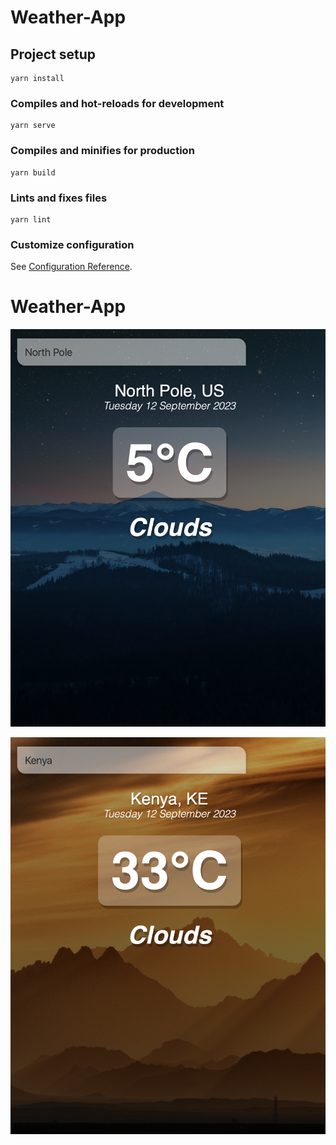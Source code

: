 # Weather-App

## Project setup
```
yarn install
```

### Compiles and hot-reloads for development
```
yarn serve
```

### Compiles and minifies for production
```
yarn build
```

### Lints and fixes files
```
yarn lint
```

### Customize configuration
See [Configuration Reference](https://cli.vuejs.org/config/).
# Weather-App
![](screenshots/Screenshot%202023-09-12%20at%2011.19.14%20AM.png)

![](screenshots/Screenshot%202023-09-12%20at%2011.19.37%20AM.png)
